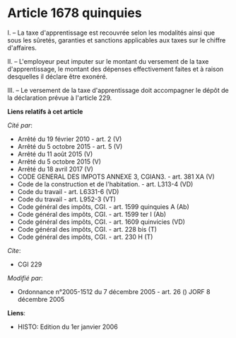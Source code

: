 # Article 1678 quinquies

I. – La taxe d'apprentissage est recouvrée selon les modalités ainsi que sous les sûretés, garanties et sanctions applicables
aux taxes sur le chiffre d'affaires.

II. – L'employeur peut imputer sur le montant du versement de la taxe d'apprentissage, le montant des dépenses effectivement
faites et à raison desquelles il déclare être exonéré.

III. – Le versement de la taxe d'apprentissage doit accompagner le dépôt de la déclaration prévue à l'article 229.

**Liens relatifs à cet article**

_Cité par_:

  - Arrêté du 19 février 2010 - art. 2 (V)
  - Arrêté du 5 octobre 2015 - art. 5 (V)
  - Arrêté du 11 août 2015 (V)
  - Arrêté du 5 octobre 2015 (V)
  - Arrêté du 18 avril 2017 (V)
  - CODE GENERAL DES IMPOTS ANNEXE 3, CGIAN3. - art. 381 XA (V)
  - Code de la construction et de l'habitation. - art. L313-4 (VD)
  - Code du travail - art. L6331-6 (VD)
  - Code du travail - art. L952-3 (VT)
  - Code général des impôts, CGI. - art. 1599 quinquies A (Ab)
  - Code général des impôts, CGI. - art. 1599 ter I (Ab)
  - Code général des impôts, CGI. - art. 1609 quinvicies (VD)
  - Code général des impôts, CGI. - art. 228 bis (T)
  - Code général des impôts, CGI. - art. 230 H (T)

_Cite_:

  - CGI 229

_Modifié par_:

  - Ordonnance n°2005-1512 du 7 décembre 2005 - art. 26 () JORF 8 décembre 2005

**Liens**:

  - HISTO: Edition du 1er janvier 2006
